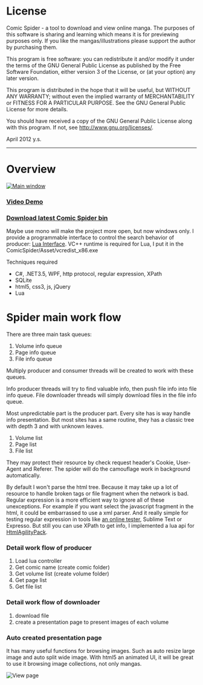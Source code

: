 
# License

Comic Spider - a tool to download and view online manga.
The purposes of this software is sharing and learning which means it is for previewing purposes only.
If you like the mangas/illustrations please support the author by purchasing them.

This program is free software: you can redistribute it and/or modify 
it under the terms of the GNU General Public License as published by 
the Free Software Foundation, either version 3 of the License, or 
(at your option) any later version. 

This program is distributed in the hope that it will be useful, 
but WITHOUT ANY WARRANTY; without even the implied warranty of 
MERCHANTABILITY or FITNESS FOR A PARTICULAR PURPOSE. See the 
GNU General Public License for more details. 

You should have received a copy of the GNU General Public License 
along with this program. If not, see http://www.gnu.org/licenses/.

April 2012 y.s.

**************************************************************************************************************

# Overview

[![Main window](https://raw.github.com/ysmood/ComicSpider/master/Documentation/contents/img/snap/main.png)](http://js.tudouui.com/bin/player2/olc_1.swf?iid=126173758&swfPath=http://js.tudouui.com/bin/player2/olm_8.swf&adSourceId=81000&autoPlay=false&listType=0&rurl=&resourceId=110337721_04_05_99&rpid=110337721&autostart=false&snap_pic=http%3A%2F%2Fi1.tdimg.com%2F126%2F173%2F758%2Fw.jpg&code=Cm3deG4DLak&tag=comic+%2Cdemo%2Ctool&title=Comic+Spider+Demonstration&mediaType=vi&totalTime=162160&hdType=1&hasPassword=0&nWidth=800&isOriginal=1&channelId=99&nHeight=450&banPublic=false&uid=110337721&juid=016qgpe8mj2pqm&aopRate=0.001)

### [Video Demo](http://js.tudouui.com/bin/player2/olc_1.swf?iid=126173758&swfPath=http://js.tudouui.com/bin/player2/olm_8.swf&adSourceId=81000&autoPlay=false&listType=0&rurl=&resourceId=110337721_04_05_99&rpid=110337721&autostart=false&snap_pic=http%3A%2F%2Fi1.tdimg.com%2F126%2F173%2F758%2Fw.jpg&code=Cm3deG4DLak&tag=comic+%2Cdemo%2Ctool&title=Comic+Spider+Demonstration&mediaType=vi&totalTime=162160&hdType=1&hasPassword=0&nWidth=800&isOriginal=1&channelId=99&nHeight=450&banPublic=false&uid=110337721&juid=016qgpe8mj2pqm&aopRate=0.001)

### [Download latest Comic Spider bin](https://github.com/downloads/ysmood/ComicSpider/Comic_Spider.zip)

Maybe use mono will make the project more open, but now windows only.
I provide a programmable interface to control the search behavior of producer: [Lua Interface](http://luaforge.net/projects/luainterface/).
VC++ runtime is required for Lua, I put it in the ComicSpider/Asset/vcredist_x86.exe

Techniques required

* C#, .NET3.5, WPF, http protocol, regular expression, XPath
* SQLite
* html5, css3, js, jQuery
* Lua

# Spider main work flow
There are three main task queues:

1. Volume info queue
1. Page info queue
2. File info queue

Multiply producer and consumer threads will be created to work with these queues.

Info producer threads will try to find valuable info, then push file info into file info queue.
File downloader threads will simply download files in the file info queue.

Most unpredictable part is the producer part. Every site has is way handle info presentation.
But most sites has a same routine, they has a classic tree with depth 3 and with unknown leaves.

1. Volume list
2. Page list
3. File list

They may protect their resource by check request header's Cookie, User-Agent and Referer.
The spider will do the camouflage work in background automatically.

By default I won't parse the html tree. Because it may take up a lot of resource to handle broken tags or file fragment when the network is bad.
Regular expression is a more efficient way to ignore all of these unexceptions.
For example if you want select the javascript fragment in the html, it could be embarrassed to use a xml parser.
And it really simple for testing regular expression in tools like [an online tester](http://myregextester.com/), Sublime Text or Expresso.
But still you can use XPath to get info, I implemented a lua api for [HtmlAgilityPack](http://htmlagilitypack.codeplex.com/).

### Detail work flow of producer

1. Load lua controller
1. Get comic name (create comic folder)
2. Get volume list (create volume folder)
3. Get page list
4. Get file list

### Detail work flow of downloader

1. download file
2. create a presentation page to present images of each volume

### Auto created presentation page

It has many useful functions for browsing images. Such as auto resize large image and auto split wide image.
With html5 an animated UI, it will be great to use it browsing image collections, not only mangas.

![View page](https://raw.github.com/ysmood/ComicSpider/master/Documentation/contents/img/snap/view.png)